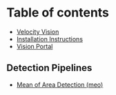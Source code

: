 # Table of contents

* [Velocity Vision](README.md)
* [Installation Instructions](installation-instructions.md)
* [Vision Portal](vision-portal.md)

## Detection Pipelines

* [Mean of Area Detection (meo)](detection-pipelines/mean-of-area-detection-meo.md)
